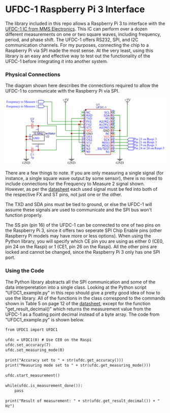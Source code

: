 # UFDC-1 Raspberry Pi 3 Interface
The library included in this repo allows a Raspberry Pi 3 to interface with the [UFDC-1 IC from MMS Electronics](https://www.mmselectronics.co.uk/products/sensors/frequency/ufdc-1-sensor-to-digital-transducer-serial-spi-and-i2c-interface-pdil). This IC can perform over a dozen different measurements on one or two square waves, including frequency, period, and phase shift. The UFDC-1 offers RS232, SPI, and I2C communication channels. For my purposes, connecting the chip to a Raspberry Pi via SPI made the most sense. At the very least, using this library is an easy and effective way to test out the functionality of the UFDC-1 before integrating it into another system.
### Physical Connections
The diagram shown here describes the connections required to allow the UFDC-1 to communicate with the Raspberry Pi via SPI.

![UFDC-1 Connection Diagram for Raspi 3](https://github.com/ssieglaff/UFDC1-with-Raspberry-Pi/blob/main/UFDC-1%20Raspi%203%20Connection%20Diagram.png)

There are a few things to note. If you are only measuring a single signal (for instance, a single square wave output by some sensor), there is no need to include connections for the Frequency to Measure 2 signal shown. However, as per the [datasheet](https://www.mmselectronics.co.uk/images/datasheets/sensors/UTI/UFDC_notes.pdf) each used signal must be fed into both of the respective FX and ST pins, not just one or the other.

The TXD and SDA pins must be tied to ground, or else the UFDC-1 will assume these signals are used to communicate and the SPI bus won't function properly.

The SS pin (pin 16) of the UFDC-1 can be connected to one of two pins on the Raspberry Pi 3, since it offers two seperate SPI Chip Enable pins (other Raspberry Pi models may have more or less options). When using the Python library, you will specify which CE pin you are using as either 0 (CE0, pin 24 on the Raspi) or 1 (CE1, pin 26 on the Raspi). All the other pins are locked and cannot be changed, since the Raspberry Pi 3 only has one SPI port.
### Using the Code
The Python library abstracts all the SPI communication and some of the data interperetation into a single class. Looking at the Python script "UFDC1_example.py" in this repo should give a pretty good idea of how to use the library. All of the functions in the class correspond to the commands shown in Table 5 on page 12 of the [datasheet](https://www.mmselectronics.co.uk/images/datasheets/sensors/UTI/UFDC_notes.pdf), except for the function "get_result_decimal()" which returns the measurement value from the UFDC-1 as a floating point decimal instead of a byte array. The code from "UFDC1_example.py" is shown below.
```
from UFDC1 import UFDC1

ufdc = UFDC1(0) # Use CE0 on the Raspi
ufdc.set_accuracy(7)
ufdc.set_measuring_mode(0)

print("Accuracy set to " + str(ufdc.get_accuracy()))
print("Measuring mode set to " + str(ufdc.get_measuring_mode()))

ufdc.start_measurement()

while(ufdc.is_measurement_done()):
	pass

print("Result of measurement: " + str(ufdc.get_result_decimal()) + " Hz")
```
